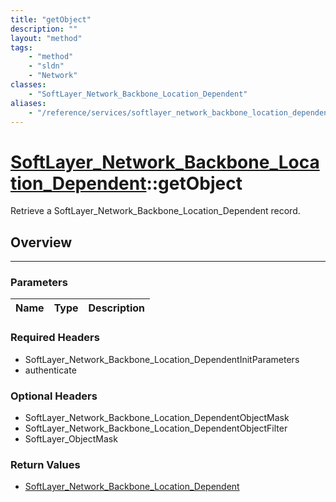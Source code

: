 ```yaml
---
title: "getObject"
description: ""
layout: "method"
tags:
    - "method"
    - "sldn"
    - "Network"
classes:
    - "SoftLayer_Network_Backbone_Location_Dependent"
aliases:
    - "/reference/services/softlayer_network_backbone_location_dependent/getObject"
---
```

# [SoftLayer_Network_Backbone_Location_Dependent](/reference/services/SoftLayer_Network_Backbone_Location_Dependent)::getObject


Retrieve a SoftLayer_Network_Backbone_Location_Dependent record.


## Overview 


-----

### Parameters 
|Name | Type | Description |
| --- | --- | --- |


### Required Headers
* SoftLayer_Network_Backbone_Location_DependentInitParameters
* authenticate


### Optional Headers
* SoftLayer_Network_Backbone_Location_DependentObjectMask
* SoftLayer_Network_Backbone_Location_DependentObjectFilter
* SoftLayer_ObjectMask

### Return Values
* <a href='/reference/datatypes/SoftLayer_Network_Backbone_Location_Dependent'>SoftLayer_Network_Backbone_Location_Dependent </a>




